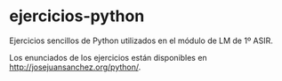 # ejercicios-python

Ejercicios sencillos de Python utilizados en el módulo de LM de 1º ASIR. 

Los enunciados de los ejercicios están disponibles en http://josejuansanchez.org/python/.
